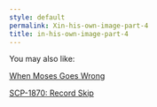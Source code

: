 ```yaml
---
style: default
permalink: Xin-his-own-image-part-4
title: in-his-own-image-part-4
---
```

You may also like:

[When Moses Goes Wrong](http://scp-wiki.net/when-moses-goes-wrong)

[SCP-1870: Record Skip](http://scp-wiki.net/scp-1870)
